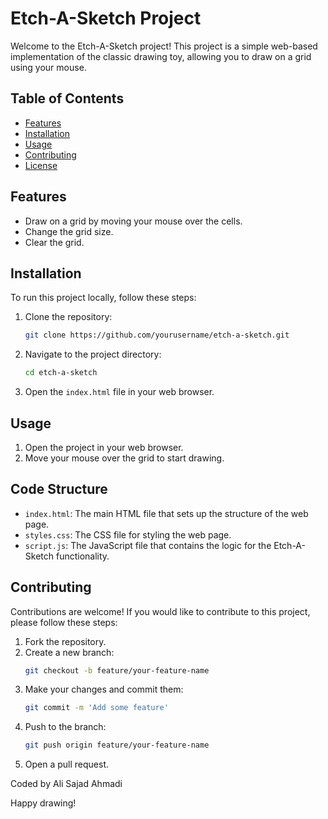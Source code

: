 # Etch-A-Sketch Project

Welcome to the Etch-A-Sketch project! This project is a simple web-based implementation of the classic drawing toy, allowing you to draw on a grid using your mouse.

## Table of Contents

- [Features](#features)
- [Installation](#installation)
- [Usage](#usage)
- [Contributing](#contributing)
- [License](#license)

## Features

- Draw on a grid by moving your mouse over the cells.
- Change the grid size.
- Clear the grid.

## Installation

To run this project locally, follow these steps:

1. Clone the repository:

   ```sh
   git clone https://github.com/yourusername/etch-a-sketch.git
   ```

2. Navigate to the project directory:

   ```sh
   cd etch-a-sketch
   ```

3. Open the `index.html` file in your web browser.

## Usage

1. Open the project in your web browser.
2. Move your mouse over the grid to start drawing.

## Code Structure

- `index.html`: The main HTML file that sets up the structure of the web page.
- `styles.css`: The CSS file for styling the web page.
- `script.js`: The JavaScript file that contains the logic for the Etch-A-Sketch functionality.

## Contributing

Contributions are welcome! If you would like to contribute to this project, please follow these steps:

1. Fork the repository.
2. Create a new branch:
   ```sh
   git checkout -b feature/your-feature-name
   ```
3. Make your changes and commit them:
   ```sh
   git commit -m 'Add some feature'
   ```
4. Push to the branch:
   ```sh
   git push origin feature/your-feature-name
   ```
5. Open a pull request.

Coded by Ali Sajad Ahmadi

Happy drawing!
